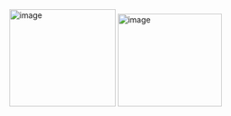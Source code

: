 <img width="189" height="173" alt="image" src="https://github.com/user-attachments/assets/5ba28a09-a292-4a37-a5a6-b88bcfa0df5d" />
<img width="185" height="165" alt="image" src="https://github.com/user-attachments/assets/ebecdf38-41e6-48c9-a7e2-858395151219" />
